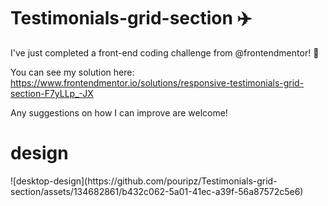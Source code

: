 # Testimonials-grid-section  :airplane:

I've just completed a front-end coding challenge from @frontendmentor! 🎉

You can see my solution here: https://www.frontendmentor.io/solutions/responsive-testimonials-grid-section-F7yLLp_-JX

Any suggestions on how I can improve are welcome!

<h1>design</h1>
![desktop-design](https://github.com/pouripz/Testimonials-grid-section/assets/134682861/b432c062-5a01-41ec-a39f-56a87572c5e6)

